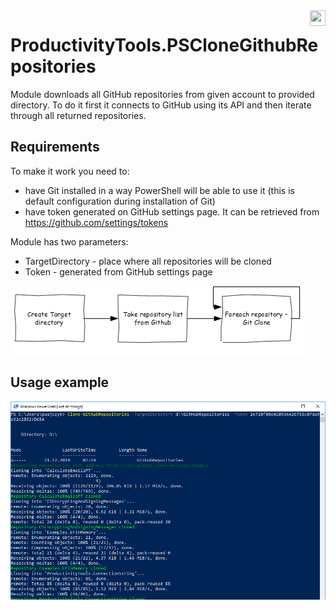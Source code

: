 <a href="https://www.powershellgallery.com/packages/ProductivityTools.PSCloneGithubRepositories/">
<img src="https://powershellgallery.com/Content/Images/Branding/packageDefaultIcon.svg " width="25" height="25" align="right"></a>

# ProductivityTools.PSCloneGithubRepositories

Module downloads all GitHub repositories from given account to provided directory. To do it first it connects to GitHub using its API and then iterate through all returned repositories.

## Requirements
To make it work you need to:
- have Git installed in a way PowerShell will be able to use it (this is default configuration during installation of Git)
- have token generated on GitHub settings page. It can be retrieved  from https://github.com/settings/tokens

Module has two parameters:
- TargetDirectory - place where all repositories will be cloned
- Token - generated from GitHub settings page

![alt text](Documentation/Images/Diagram.png)

## Usage example

![alt text](Documentation/Images/CloneGithubRepositories-Example1.png)



